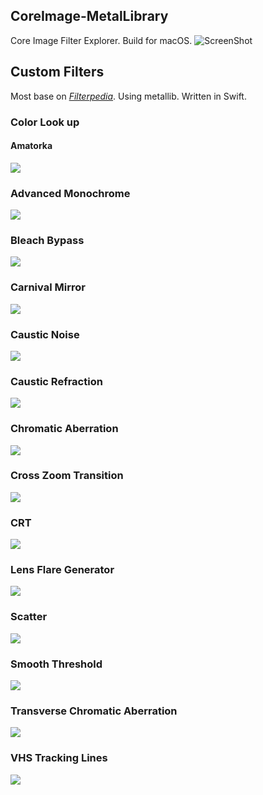 ## CoreImage-MetalLibrary

Core Image Filter Explorer. Build for macOS.
![ScreenShot](Samples/ScreenShot.png)

## Custom Filters
Most base on [*Filterpedia*](https://github.com/FlexMonkey/Filterpedia). Using metallib. Written in Swift.

### Color Look up
#### Amatorka
![](Samples/ColorLookUp.jpg)

### Advanced Monochrome
![](Samples/AdvancedMonochrome.jpg)

### Bleach Bypass
![](Samples/BleachBypass.jpg)

### Carnival Mirror
![](Samples/CarnivalMirror.jpg)

### Caustic Noise
![](Samples/CausticNoise.jpg)

### Caustic Refraction
![](Samples/CausticRefraction.jpg)

### Chromatic Aberration
![](Samples/ChromaticAberration.jpg)

### Cross Zoom Transition
![](Samples/CrossZoomTransition.gif)

### CRT
![](Samples/CRTFilter.jpg)

### Lens Flare Generator
![](Samples/LensFlareGenerator.jpg)

### Scatter
![](Samples/Scatter.jpg)

### Smooth Threshold
![](Samples/SmoothThreshold.jpg)

### Transverse Chromatic Aberration
![](Samples/TransverseChromaticAberration.jpg)

### VHS Tracking Lines
![](Samples/VHSTrackingLines.jpg)
